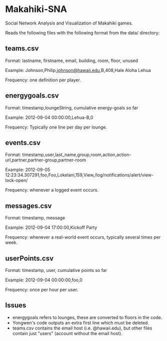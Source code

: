 Makahiki-SNA
============

Social Network Analysis and Visualization of Makahiki games.

Reads the following files with the following format from the data/ directory:

teams.csv
---------

Format: lastname, firstname, email, building, room, floor, unused

Example: Johnson,Philip,johnson@hawaii.edu,B,408,Hale Aloha Lehua

Frequency: one definition per player.  

energygoals.csv
---------------

Format:  timestamp,loungeString, cumulative energy-goals so far

Example: 2012-09-04 00:00:00,Lehua-B,0

Frequency: Typically one line per day per lounge.

events.csv
----------

Format: timestamp,user,last_name,group,room,action,action-url,partner,partner-group,partner-room

Example: 2012-09-05 12:23:34.307291,foo,Foo,Lokelani,159,View,/log/notifications/alert/view-lock-open/

Frequency: whenever a logged event occurs.

messages.csv
------------

Format: timestamp, message

Example: 2012-09-04 17:00:00,Kickoff Party

Frequency:  whenever a real-world event occurs, typically several times per week.

userPoints.csv
--------------

Format: timestamp, user, cumulative points so far

Example: 2012-09-04 00:00:00,foo,0

Frequency: once per hour per user. 


Issues
------

* energygoals refers to lounges, these are converted to floors in the code.
* Yongwen's code outputs an extra first line which must be deleted.
* teams.csv contains the email host (i.e. @hawaii.edu), but other files contain just "users" (account without the email host). 